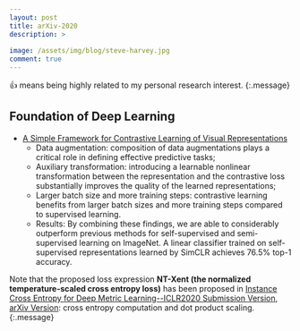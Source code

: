 ```yaml
---
layout: post
title: arXiv-2020
description: >
  
image: /assets/img/blog/steve-harvey.jpg
comment: true
---
```


:+1: means being highly related to my personal research interest. 
{:.message}


## Foundation of Deep Learning 
* [A Simple Framework for Contrastive Learning of Visual Representations](https://arxiv.org/pdf/2002.05709.pdf)
    * Data augmentation: composition of data augmentations plays a critical role in defining effective predictive tasks;
    * Auxiliary transformation:  introducing a learnable nonlinear transformation between the representation and the contrastive loss substantially improves the quality of the learned representations;
    * Larger batch size and more training steps: contrastive learning benefits from larger batch sizes and more training steps compared to supervised learning.
    * Results: By combining these findings, we are able to considerably outperform previous methods for self-supervised and semi-supervised learning on ImageNet. A linear classifier trained on self-supervised representations learned by SimCLR achieves 76.5% top-1 accuracy.
    
Note that the proposed loss expression **NT-Xent (the normalized
temperature-scaled cross entropy loss)** has been proposed in [Instance Cross Entropy for Deep Metric Learning--ICLR2020 Submission Version](https://openreview.net/pdf?id=BJeguTEKDB), [arXiv Version](https://arxiv.org/pdf/1911.09976.pdf): cross entropy computation and dot product scaling. 
{:.message}




